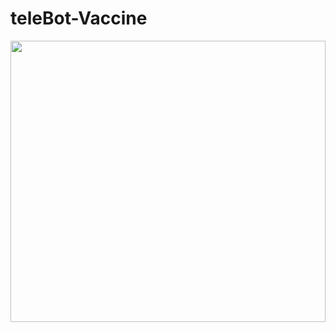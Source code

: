 # teleBot-Vaccine
<img src="https://media.giphy.com/media/HdjEnj3U6b6hGzcRsW/giphy.gif" width="100%" height="450px"/>
